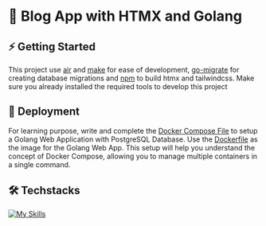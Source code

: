 # 📰 Blog App with HTMX and Golang

## ⚡ Getting Started

This project use [air](https://github.com/air-verse/air) and [make](https://www.gnu.org/software/make/) for ease of development, [go-migrate](https://github.com/golang-migrate/migrate) for creating database migrations and [npm](https://www.npmjs.com/) to build htmx and tailwindcss. Make sure you already installed the required tools to develop this project

## 🚀 Deployment

For learning purpose, write and complete the [Docker Compose File](./docker-compose.yml) to setup a Golang Web Application with PostgreSQL Database. Use the [Dockerfile](./Dockerfile) as the image for the Golang Web App. This setup will help you understand the concept of Docker Compose, allowing you to manage multiple containers in a single command.

## 🛠️ Techstacks

[![My Skills](https://skillicons.dev/icons?i=golang,postgres,docker,htmx,tailwindcss,vite)](https://skillicons.dev)